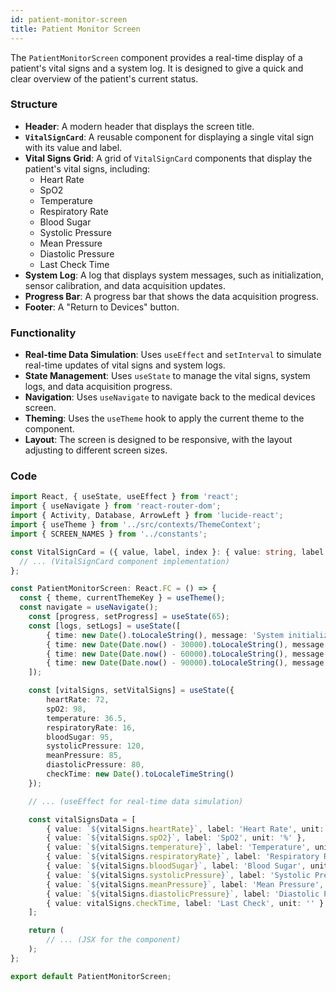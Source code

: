 ```yaml
---
id: patient-monitor-screen
title: Patient Monitor Screen
---
```


The `PatientMonitorScreen` component provides a real-time display of a patient's vital signs and a system log. It is designed to give a quick and clear overview of the patient's current status.

### Structure

- **Header**: A modern header that displays the screen title.
- **`VitalSignCard`**: A reusable component for displaying a single vital sign with its value and label.
- **Vital Signs Grid**: A grid of `VitalSignCard` components that display the patient's vital signs, including:
  - Heart Rate
  - SpO2
  - Temperature
  - Respiratory Rate
  - Blood Sugar
  - Systolic Pressure
  - Mean Pressure
  - Diastolic Pressure
  - Last Check Time
- **System Log**: A log that displays system messages, such as initialization, sensor calibration, and data acquisition updates.
- **Progress Bar**: A progress bar that shows the data acquisition progress.
- **Footer**: A "Return to Devices" button.

### Functionality

- **Real-time Data Simulation**: Uses `useEffect` and `setInterval` to simulate real-time updates of vital signs and system logs.
- **State Management**: Uses `useState` to manage the vital signs, system logs, and data acquisition progress.
- **Navigation**: Uses `useNavigate` to navigate back to the medical devices screen.
- **Theming**: Uses the `useTheme` hook to apply the current theme to the component.
- **Layout**: The screen is designed to be responsive, with the layout adjusting to different screen sizes.

### Code

```typescript
import React, { useState, useEffect } from 'react';
import { useNavigate } from 'react-router-dom';
import { Activity, Database, ArrowLeft } from 'lucide-react';
import { useTheme } from '../src/contexts/ThemeContext';
import { SCREEN_NAMES } from '../constants';

const VitalSignCard = ({ value, label, index }: { value: string, label: string, index: number }) => {
  // ... (VitalSignCard component implementation)
};

const PatientMonitorScreen: React.FC = () => {
  const { theme, currentThemeKey } = useTheme();
  const navigate = useNavigate();
    const [progress, setProgress] = useState(65);
    const [logs, setLogs] = useState([
        { time: new Date().toLocaleString(), message: 'System initialized', type: 'info' },
        { time: new Date(Date.now() - 30000).toLocaleString(), message: 'Sensor calibration complete', type: 'success' },
        { time: new Date(Date.now() - 60000).toLocaleString(), message: 'Data acquisition started', type: 'info' },
        { time: new Date(Date.now() - 90000).toLocaleString(), message: 'All sensors online', type: 'success' },
    ]);

    const [vitalSigns, setVitalSigns] = useState({
        heartRate: 72,
        spO2: 98,
        temperature: 36.5,
        respiratoryRate: 16,
        bloodSugar: 95,
        systolicPressure: 120,
        meanPressure: 85,
        diastolicPressure: 80,
        checkTime: new Date().toLocaleTimeString()
    });

    // ... (useEffect for real-time data simulation)

    const vitalSignsData = [
        { value: `${vitalSigns.heartRate}`, label: 'Heart Rate', unit: 'bpm' },
        { value: `${vitalSigns.spO2}`, label: 'SpO2', unit: '%' },
        { value: `${vitalSigns.temperature}`, label: 'Temperature', unit: '°C' },
        { value: `${vitalSigns.respiratoryRate}`, label: 'Respiratory Rate', unit: 'bpm' },
        { value: `${vitalSigns.bloodSugar}`, label: 'Blood Sugar', unit: 'mg/dL' },
        { value: `${vitalSigns.systolicPressure}`, label: 'Systolic Pressure', unit: 'mmHg' },
        { value: `${vitalSigns.meanPressure}`, label: 'Mean Pressure', unit: 'mmHg' },
        { value: `${vitalSigns.diastolicPressure}`, label: 'Diastolic Pressure', unit: 'mmHg' },
        { value: vitalSigns.checkTime, label: 'Last Check', unit: '' }
    ];

    return (
        // ... (JSX for the component)
    );
};

export default PatientMonitorScreen;
